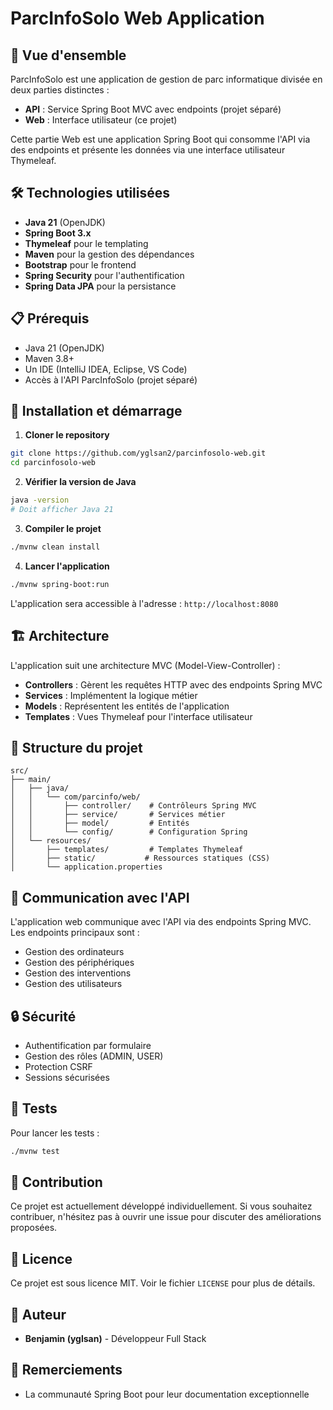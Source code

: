 # ParcInfoSolo Web Application

## 🚀 Vue d'ensemble

ParcInfoSolo est une application de gestion de parc informatique divisée en deux parties distinctes :
- **API** : Service Spring Boot MVC avec endpoints (projet séparé)
- **Web** : Interface utilisateur (ce projet)

Cette partie Web est une application Spring Boot qui consomme l'API via des endpoints et présente les données via une interface utilisateur Thymeleaf.

## 🛠 Technologies utilisées

- **Java 21** (OpenJDK)
- **Spring Boot 3.x**
- **Thymeleaf** pour le templating
- **Maven** pour la gestion des dépendances
- **Bootstrap** pour le frontend
- **Spring Security** pour l'authentification
- **Spring Data JPA** pour la persistance

## 📋 Prérequis

- Java 21 (OpenJDK)
- Maven 3.8+
- Un IDE (IntelliJ IDEA, Eclipse, VS Code)
- Accès à l'API ParcInfoSolo (projet séparé)

## 🚀 Installation et démarrage

1. **Cloner le repository**
```bash
git clone https://github.com/yglsan2/parcinfosolo-web.git
cd parcinfosolo-web
```

2. **Vérifier la version de Java**
```bash
java -version
# Doit afficher Java 21
```

3. **Compiler le projet**
```bash
./mvnw clean install
```

4. **Lancer l'application**
```bash
./mvnw spring-boot:run
```

L'application sera accessible à l'adresse : `http://localhost:8080`

## 🏗 Architecture

L'application suit une architecture MVC (Model-View-Controller) :

- **Controllers** : Gèrent les requêtes HTTP avec des endpoints Spring MVC
- **Services** : Implémentent la logique métier
- **Models** : Représentent les entités de l'application
- **Templates** : Vues Thymeleaf pour l'interface utilisateur

## 📁 Structure du projet

```
src/
├── main/
│   ├── java/
│   │   └── com/parcinfo/web/
│   │       ├── controller/    # Contrôleurs Spring MVC
│   │       ├── service/       # Services métier
│   │       ├── model/         # Entités
│   │       └── config/        # Configuration Spring
│   └── resources/
│       ├── templates/         # Templates Thymeleaf
│       ├── static/           # Ressources statiques (CSS)
│       └── application.properties
```

## 🔄 Communication avec l'API

L'application web communique avec l'API via des endpoints Spring MVC. Les endpoints principaux sont :

- Gestion des ordinateurs
- Gestion des périphériques
- Gestion des interventions
- Gestion des utilisateurs

## 🔒 Sécurité

- Authentification par formulaire
- Gestion des rôles (ADMIN, USER)
- Protection CSRF
- Sessions sécurisées

## 🧪 Tests

Pour lancer les tests :
```bash
./mvnw test
```

## 📝 Contribution

Ce projet est actuellement développé individuellement. Si vous souhaitez contribuer, n'hésitez pas à ouvrir une issue pour discuter des améliorations proposées.

## 📄 Licence

Ce projet est sous licence MIT. Voir le fichier `LICENSE` pour plus de détails.

## 👤 Auteur

- **Benjamin (yglsan)** - Développeur Full Stack

## 🙏 Remerciements

- La communauté Spring Boot pour leur documentation exceptionnelle 